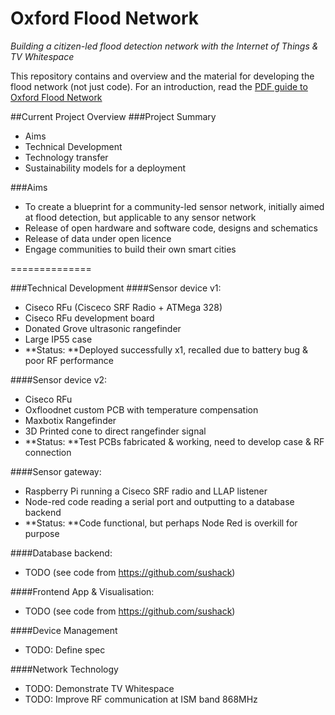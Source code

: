 Oxford Flood Network
====================

*Building a citizen-led flood detection network with the Internet of Things & TV Whitespace*

This repository contains and overview and the material for developing the flood network (not just code). For an introduction, read the [PDF guide to Oxford Flood Network](./blob/master/oxfloodnet-summary.pdf)

##Current Project Overview
###Project Summary
 * Aims
 * Technical Development
 * Technology transfer
 * Sustainability models for a deployment

###Aims
 * To create a blueprint for a community-led sensor network, initially aimed at flood detection, but applicable to any sensor network
 * Release of open hardware and software code, designs and schematics
 * Release of data under open licence
 * Engage communities to build their own smart cities
 
==============

###Technical Development
####Sensor device v1:
 * Ciseco RFu (Cisceco SRF Radio + ATMega 328)
 * Ciseco RFu development board
 * Donated Grove ultrasonic rangefinder
 * Large IP55 case
 * **Status: **Deployed successfully x1, recalled due to battery bug & poor RF performance

####Sensor device v2:
 * Ciseco RFu 
 * Oxfloodnet custom PCB with temperature compensation
 * Maxbotix Rangefinder
 * 3D Printed cone to direct rangefinder signal
 * **Status: **Test PCBs fabricated & working, need to develop case & RF connection

####Sensor gateway:
 * Raspberry Pi running a Ciseco SRF radio and LLAP listener
 * Node-red code reading a serial port and outputting to a database backend
 * **Status: **Code functional, but perhaps Node Red is overkill for purpose
 
####Database backend: 
 * TODO (see code from https://github.com/sushack)

####Frontend App & Visualisation:
 * TODO (see code from https://github.com/sushack)

####Device Management
 * TODO: Define spec

####Network Technology
 * TODO: Demonstrate TV Whitespace
 * TODO: Improve RF communication at ISM band 868MHz



